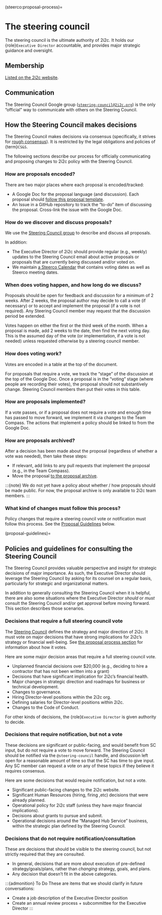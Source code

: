 
(steerco:proposal-process)=
# The steering council

The steering council is the ultimate authority of 2i2c.
It holds our {role}`Executive Director` accountable, and provides major strategic guidance and oversight.

## Membership

[Listed on the 2i2c website](https://2i2c.org/organization).

## Communication

The Steering Council Google group ([`steering-council@2i2c.org`](mailto:steering-council@2i2c.org)) is the only “official” way to communicate with others on the Steering Council.

## How the Steering Council makes decisions

The Steering Council makes decisions via consensus (specifically, it strives for [rough consensus](https://tools.ietf.org/html/rfc7282)). It is restricted by the legal obligations and policies of {term}`CS&S`.

The following sections describe our process for officially communicating and proposing changes to 2i2c policy with the Steering Council.

### How are proposals encoded?

There are two major places where each proposal is encoded/tracked:

- A Google Doc for the proposal language (and discussion). Each proposal should [follow this proposal template](https://docs.google.com/document/d/103B-WfaDte8PB1rfO86MHvYGCGrRJPm9Cbb0cPjq67k/edit?usp=sharing).
- An Issue in a GitHub repository to track the “to-do” item of discussing the proposal. Cross-link the issue with the Google Doc.

### How do we discover and discuss proposals?

We use the [Steering Council group](mailto:steering-council@2i2c.org) to describe and discuss all proposals.

In addition:

- The Executive Director of 2i2c should provide regular (e.g., weekly) updates to the Steering Council email about active proposals or proposals that are currently being discussed and/or voted on.
- We maintain [a Steerco Calendar](calendars:steerco) that contains voting dates as well as Steerco meeting dates.

### When does voting happen, and how long do we discuss?

Proposals should be open for feedback and discussion for a minimum of 2 weeks. After 2 weeks, the proposal author may decide to call a vote (if necessary) or to accept and implement the proposal (if a vote is not required). Any Steering Council member may request that the discussion period be extended.

Votes happen on either the first or the third week of the month. When a proposal is made, add 2 weeks to the date, then find the next voting day. This is the assumed day of the vote (or implementation, if a vote is not needed) unless requested otherwise by a steering council member.

### How does voting work?

Votes are encoded in a table at the top of the document.

For proposals that require a vote, we track the “stage” of the discussion at the top of the Google Doc. Once a proposal is in the “voting” stage (where people are recording their votes), the proposal should not substantively change. Steering Council members then put their votes in this table.

### How are proposals implemented?

If a vote passes, or if a proposal does not require a vote and enough time has passed to move forward, we implement it via changes to the Team Compass. The actions that implement a policy should be linked to from the Google Doc.

### How are proposals archived?

After a decision has been made about the proposal (regardless of whether a vote was needed), then take these steps:

- If relevant, add links to any pull requests that implement the proposal (e.g., in the Team Compass).
- Move the proposal [to the proposal archive](https://drive.google.com/drive/folders/1y0nxUPj_d2TJt388rD-ewt_08-UM2kGB?usp=sharing).
 
:::{note}
We do not yet have a policy about whether / how proposals should be made public.
For now, the proposal archive is only available to 2i2c team members.
:::

### What kind of changes must follow this process?

Policy changes that require a steering council vote or notification must follow this process. See the [Proposal Guidelines](proposal-guidelines) below.

(proposal-guidelines)=
## Policies and guidelines for consulting the Steering Council

The Steering Council provides valuable perspective and insight for strategic decisions of major importance. As such, the Executive Director should leverage the Steering Council by asking for its counsel on a regular basis, particularly for strategic and organizational matters.

In addition to generally consulting the Steering Council when it is helpful, there are also some situations where the Executive Director _should_ or _must_ consult the Steering Council and/or get approval before moving forward. This section describes those scenarios.

### Decisions that require a full steering council vote

The [Steering Council](structure:steerco) defines the strategy and major direction of 2i2c. It must vote on major decisions that have strong implications for 2i2c’s strategy or financial well-being. See [the proposal process section](steerco:proposal-process) for information about how it votes.

Here are some major decision areas that require a full steering council vote.

- Unplanned financial decisions over $20,000 (e.g., deciding to hire a contractor that has not been written into a grant)
- Decisions that have significant implication for 2i2c’s financial health.
- Major changes in strategic direction and roadmaps for business or technical development.
- Changes to governance.
- Hiring Director-level positions within the 2i2c org.
- Defining salaries for Director-level positions within 2i2c.
- Changes to the Code of Conduct.

For other kinds of decisions, the {role}`Executive Director` is given authority to decide.

### Decisions that require notification, but not a vote

These decisions are significant or public-facing, and would benefit from SC input, but do not require a vote to move forward. The Steering Council should be notified via the `@steering-council` handle, and discussion left open for a reasonable amount of time so that the SC has time to give input. Any SC member can request a vote on any of these topics if they believe it requires consensus.

Here are some decisions that would require notification, but not a vote.

- Significant public-facing changes to the 2i2c website.
- Significant Human Resources (hiring, firing ,etc) decisions that were already planned.
- Operational policy for 2i2c staff (unless they have major financial implications).
- Decisions about grants to pursue and submit.
- Operational decisions around the “Managed Hub Service” business, within the strategic plan defined by the Steering Council.

### Decisions that do not require notification/consultation

These are decisions that should be visible to the steering council, but not strictly required that they are consulted.

- In general, decisions that are more about execution of pre-defined strategy/goals/plans, rather than _changing_ strategy, goals, and plans.
- Any decision that doesn’t fit in the above categories.

:::{admonition} To Do
These are items that we should clarify in future conversations:

- Create a job description of the Executive Director position
- Create an annual review process + subcommittee for the Executive Director
:::